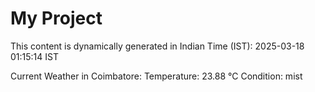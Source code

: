 # My Project

This content is dynamically generated in Indian Time (IST): 2025-03-18 01:15:14 IST


Current Weather in Coimbatore:
Temperature: 23.88 °C
Condition: mist
